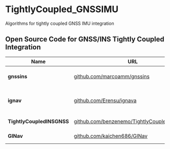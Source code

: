 # TightlyCoupled_GNSSIMU
Algorithms for tightly coupled GNSS IMU integration
## Open Source Code for GNSS/INS Tightly Coupled Integration

| Name                     | URL                                                                                      | Language                  | Environment |
|--------------------------|-------------------------------------------------------------------------------------------|---------------------------|-------------|
| **gnssins**              | [github.com/marcoamm/gnssins](https://github.com/marcoamm/gnssins)                       | C (95%), Fortran (4.8%)   | Linux       |
| **ignav**                | [github.com/Erensu/ignava](https://github.com/Erensu/ignava)                             | C (64.9%), C++ (34.5%)    | Linux       |
| **TightlyCoupledINSGNSS**| [github.com/benzenemo/TightlyCoupledINSGNSS](https://github.com/benzenemo/TightlyCoupledINSGNSS) | MATLAB (100%)             | Windows     |
| **GINav**                | [github.com/kaichen686/GINav](https://github.com/kaichen686/GINav)                       | MATLAB (100%)             | Windows     |

